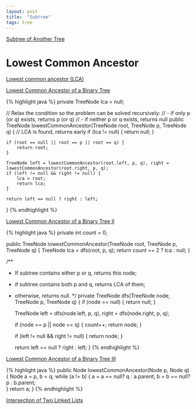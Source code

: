 ```yaml
---
layout: post
title:  "Subtree"
tags: tree
---
```

[Subtree of Another Tree][subtree-of-another-tree]

# Lowest Common Ancestor

[Lowest common ancestor (LCA)](https://en.wikipedia.org/wiki/Lowest_common_ancestor)

[Lowest Common Ancestor of a Binary Tree][lowest-common-ancestor-of-a-binary-tree]

{% highlight java %}
private TreeNode lca = null;

// Relax the condition so the problem can be solved recursively:
//   - if only p (or q) exists, returns p (or q)
//   - if neither p or q exists, returns null
public TreeNode lowestCommonAncestor(TreeNode root, TreeNode p, TreeNode q) {
    // LCA is found, returns early
    if (lca != null) {
        return null;
    }

    if (root == null || root == p || root == q) {
        return root;
    }

    TreeNode left = lowestCommonAncestor(root.left, p, q), right = lowestCommonAncestor(root.right, p, q);
    if (left != null && right != null) {
        lca = root;
        return lca;
    }

    return left == null ? right : left;
}
{% endhighlight %}

[Lowest Common Ancestor of a Binary Tree II][lowest-common-ancestor-of-a-binary-tree-ii]

{% highlight java %}
private int count = 0;

public TreeNode lowestCommonAncestor(TreeNode root, TreeNode p, TreeNode q) {
    TreeNode lca = dfs(root, p, q);
    return count == 2 ? lca : null;
}

/**
 * If subtree contains either p or q, returns this node;
 * if subtree contains both p and q, returns LCA of them;
 * otherwise, returns null.
 */
private TreeNode dfs(TreeNode node, TreeNode p, TreeNode q) {
    if (node == null) {
        return null;
    }

    TreeNode left = dfs(node.left, p, q), right = dfs(node.right, p, q);

    if (node == p || node == q) {
        count++;
        return node;
    }

    if (left != null && right != null) {
        return node;
    }

    return left == null ? right : left;
}
{% endhighlight %}

[Lowest Common Ancestor of a Binary Tree III][lowest-common-ancestor-of-a-binary-tree-iii]

{% highlight java %}
public Node lowestCommonAncestor(Node p, Node q) {
    Node a = p, b = q;
    while (a != b) {
        a = a == null? q : a.parent;
        b = b == null? p : b.parent;    
    }
    return a;
}
{% endhighlight %}

[Intersection of Two Linked Lists][intersection-of-two-linked-lists]

[intersection-of-two-linked-lists]: https://leetcode.com/problems/intersection-of-two-linked-lists/
[lowest-common-ancestor-of-a-binary-tree]: https://leetcode.com/problems/lowest-common-ancestor-of-a-binary-tree/
[lowest-common-ancestor-of-a-binary-tree-ii]: https://leetcode.com/problems/lowest-common-ancestor-of-a-binary-tree-ii/
[lowest-common-ancestor-of-a-binary-tree-iii]: https://leetcode.com/problems/lowest-common-ancestor-of-a-binary-tree-iii/
[subtree-of-another-tree]: https://leetcode.com/problems/subtree-of-another-tree/
